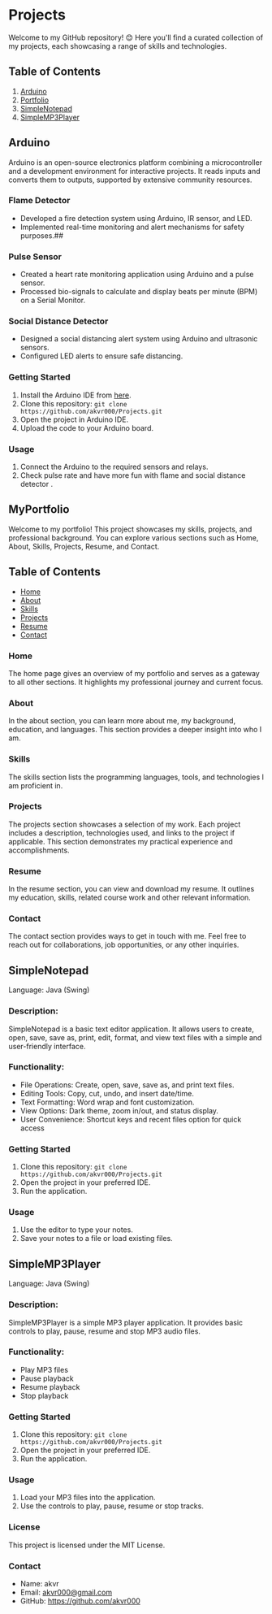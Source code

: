 # Projects
Welcome to my GitHub repository! 😊 Here you'll find a curated collection of my projects, each showcasing a range of skills and technologies.

## Table of Contents
1. [Arduino](#Arduino)
2. [Portfolio](#MyPortfolio)
3. [SimpleNotepad](#SimpleNotepad)
4. [SimpleMP3Player](#SimpleMP3Player)
   
## Arduino
Arduino is an open-source electronics platform combining a microcontroller and a development environment for interactive projects. It reads inputs and converts them to outputs, supported by extensive community resources.
### Flame Detector
- Developed a fire detection system using Arduino, IR sensor, and LED.
- Implemented real-time monitoring and alert mechanisms for safety purposes.##
### Pulse Sensor
- Created a heart rate monitoring application using Arduino and a pulse sensor.
- Processed bio-signals to calculate and display beats per minute (BPM) on a Serial Monitor.
### Social Distance Detector
- Designed a social distancing alert system using Arduino and ultrasonic sensors.
- Configured LED alerts to ensure safe distancing.
  
### Getting Started
1. Install the Arduino IDE from [here](https://www.arduino.cc/en/software).
2. Clone this repository: `git clone https://github.com/akvr000/Projects.git`
3. Open the project in Arduino IDE.
4. Upload the code to your Arduino board.

### Usage
1. Connect the Arduino to the required sensors and relays.
2. Check pulse rate and have more fun with flame and social distance detector .

## MyPortfolio

Welcome to my portfolio! This project showcases my skills, projects, and professional background. You can explore various sections such as Home, About, Skills, Projects, Resume, and Contact.

## Table of Contents
- [Home](#home)
- [About](#about)
- [Skills](#skills)
- [Projects](#projects)
- [Resume](#resume)
- [Contact](#contact)

### Home
The home page gives an overview of my portfolio and serves as a gateway to all other sections. It highlights my professional journey and current focus.

### About
In the about section, you can learn more about me, my background, education, and languages. This section provides a deeper insight into who I am.

### Skills
The skills section lists the programming languages, tools, and technologies I am proficient in.

### Projects
The projects section showcases a selection of my work. Each project includes a description, technologies used, and links to the project if applicable. This section demonstrates my practical experience and accomplishments.

### Resume
In the resume section, you can view and download my resume. It outlines my education, skills, related course work and other relevant information.

### Contact
The contact section provides ways to get in touch with me. Feel free to reach out for collaborations, job opportunities, or any other inquiries.

## SimpleNotepad
Language: Java (Swing)

### Description:
SimpleNotepad is a basic text editor application. It allows users to create, open, save, save as, print, edit, format, and view text files with a simple and user-friendly interface.

### Functionality:
- File Operations: Create, open, save, save as, and print text files.
- Editing Tools: Copy, cut, undo, and insert date/time.
- Text Formatting: Word wrap and font customization.
- View Options: Dark theme, zoom in/out, and status display.
- User Convenience: Shortcut keys and recent files option for quick access

### Getting Started
1. Clone this repository: `git clone https://github.com/akvr000/Projects.git`
2. Open the project in your preferred IDE.
3. Run the application.
   
### Usage
1. Use the editor to type your notes.
2. Save your notes to a file or load existing files. 

## SimpleMP3Player
Language: Java (Swing)

### Description:
SimpleMP3Player is a simple MP3 player application. It provides basic controls to play, pause, resume and stop MP3 audio files.

### Functionality:
- Play MP3 files
- Pause playback
- Resume playback
- Stop playback

### Getting Started
1. Clone this repository: `git clone https://github.com/akvr000/Projects.git`
2. Open the project in your preferred IDE.
3. Run the application.

### Usage
1. Load your MP3 files into the application.
2. Use the controls to play, pause, resume or stop tracks.

### License
This project is licensed under the MIT License.

### Contact
- Name: akvr
- Email: akvr000@gmail.com
- GitHub: https://github.com/akvr000
